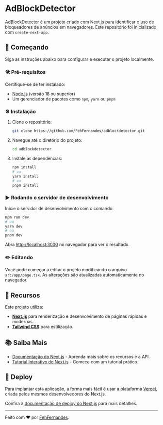 # AdBlockDetector

AdBlockDetector é um projeto criado com Next.js para identificar o uso de bloqueadores de anúncios em navegadores. Este repositório foi inicializado com `create-next-app`.

## 🚀 Começando

Siga as instruções abaixo para configurar e executar o projeto localmente.

### 🛠 Pré-requisitos

Certifique-se de ter instalado:
- [Node.js](https://nodejs.org/) (versão 18 ou superior)
- Um gerenciador de pacotes como `npm`, `yarn` ou `pnpm`

### ⚙️ Instalação

1. Clone o repositório:
   ```bash
   git clone https://github.com/FehFernandes/adblockdetector.git
   ```

2. Navegue até o diretório do projeto:
   ```bash
   cd adblockdetector
   ```

3. Instale as dependências:
   ```bash
   npm install
   # ou
   yarn install
   # ou
   pnpm install
   ```

### ▶️ Rodando o servidor de desenvolvimento

Inicie o servidor de desenvolvimento com o comando:
```bash
npm run dev
# ou
yarn dev
# ou
pnpm dev
```

Abra [http://localhost:3000](http://localhost:3000) no navegador para ver o resultado.

### ✏️ Editando

Você pode começar a editar o projeto modificando o arquivo `src/app/page.tsx`. As alterações são atualizadas automaticamente no navegador.

## 🌟 Recursos

Este projeto utiliza:
- **[Next.js](https://nextjs.org/)** para renderização e desenvolvimento de páginas rápidas e modernas.
- **[Tailwind CSS](https://tailwindcss.com/)** para estilização.

## 📚 Saiba Mais

- [Documentação do Next.js](https://nextjs.org/docs) - Aprenda mais sobre os recursos e a API.
- [Tutorial Interativo do Next.js](https://nextjs.org/learn) - Comece com um tutorial prático.

## 🚀 Deploy

Para implantar esta aplicação, a forma mais fácil é usar a plataforma [Vercel](https://vercel.com/), criada pelos mesmos desenvolvedores do Next.js.

Confira a [documentação de deploy do Next.js](https://nextjs.org/docs/deployment) para mais detalhes.

---

Feito com ❤️ por [FehFernandes](https://github.com/FehFernandes).

